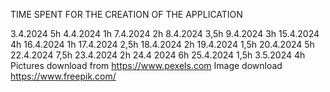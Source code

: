 TIME SPENT FOR THE CREATION OF THE APPLICATION

3.4.2024 5h
4.4.2024 1h
7.4.2024 2h
8.4.2024 3,5h
9.4.2024 3h 
15.4.2024 4h
16.4.2024 1h
17.4.2024 2,5h
18.4.2024 2h
19.4.2024 1,5h
20.4.2024 5h
22.4.2024 7,5h
23.4.2024 2h
24.4 2024 6h
25.4.2024 1,5h
3.5.2024 4h
Pictures download from https://www.pexels.com
Image download https://www.freepik.com/
